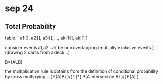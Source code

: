 # sep 24
## Total Probability
table:
[
a1:[],
a2:[],
a3:[],
...,
ak-1:[],
ak:[]
]

consider events a1,a2...ak be non overlapping (mutually exclusive events.) (drawing 2 cards from a deck...)

B=(AUB)

the multiplication rule is obtains from the definition of conditional probability by cross multiplying...
( P(A|B) )/( 1 )*( P(A intersection B) )/( P(A) )
